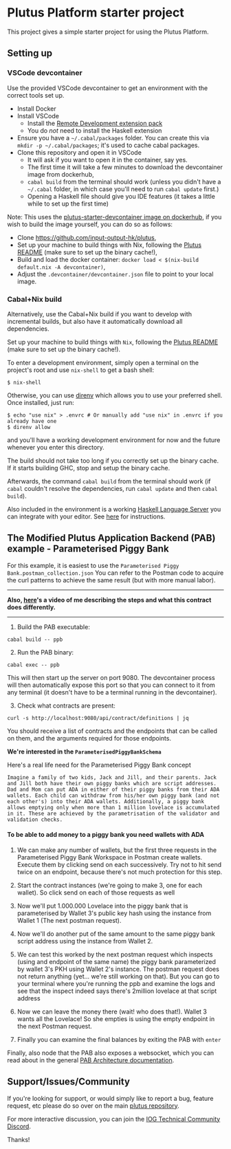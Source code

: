 # Plutus Platform starter project

This project gives a simple starter project for using the Plutus Platform.

## Setting up

### VSCode devcontainer

Use the provided VSCode devcontainer to get an environment with the correct tools set up.

- Install Docker
- Install VSCode
  - Install the [Remote Development extension pack](https://marketplace.visualstudio.com/items?itemName=ms-vscode-remote.vscode-remote-extensionpack)
  - You do *not* need to install the Haskell extension
- Ensure you have a `~/.cabal/packages` folder. You can create this via `mkdir -p ~/.cabal/packages`; it's used to cache cabal packages.
- Clone this repository and open it in VSCode
  - It will ask if you want to open it in the container, say yes.
  - The first time it will take a few minutes to download the devcontainer image from dockerhub,
  - `cabal build` from the terminal should work (unless you didn't have a `~/.cabal` folder, in which case you'll need to run `cabal update` first.)
  - Opening a Haskell file should give you IDE features (it takes a little while to set up the first time)

Note: This uses the [plutus-starter-devcontainer image on dockerhub](https://hub.docker.com/r/inputoutput/plutus-starter-devcontainer), if
you wish to build the image yourself, you can do so as follows:
  - Clone https://github.com/input-output-hk/plutus,
  - Set up your machine to build things with Nix, following the [Plutus README](https://github.com/input-output-hk/plutus/blob/master/README.adoc) (make sure to set up the binary cache!),
  - Build and load the docker container: `docker load < $(nix-build default.nix -A devcontainer)`,
  - Adjust the `.devcontainer/devcontainer.json` file to point to your local image.

### Cabal+Nix build

Alternatively, use the Cabal+Nix build if you want to develop with incremental builds, but also have it automatically download all dependencies.

Set up your machine to build things with `Nix`, following the [Plutus README](https://github.com/input-output-hk/plutus/blob/master/README.adoc) (make sure to set up the binary cache!).

To enter a development environment, simply open a terminal on the project's root and use `nix-shell` to get a bash shell:

```
$ nix-shell
```

Otherwise, you can use [direnv](https://github.com/direnv/direnv) which allows you to use your preferred shell. Once installed, just run:

```
$ echo "use nix" > .envrc # Or manually add "use nix" in .envrc if you already have one
$ direnv allow
```

and you'll have a working development environment for now and the future whenever you enter this directory.

The build should not take too long if you correctly set up the binary cache. If it starts building GHC, stop and setup the binary cache.

Afterwards, the command `cabal build` from the terminal should work (if `cabal` couldn't resolve the dependencies, run `cabal update` and then `cabal build`).

Also included in the environment is a working [Haskell Language Server](https://github.com/haskell/haskell-language-server) you can integrate with your editor.
See [here](https://github.com/haskell/haskell-language-server#configuring-your-editor) for instructions.

## The Modified Plutus Application Backend (PAB) example - Parameterised Piggy Bank

For this example, it is easiest to use the `Parameterised Piggy Bank.postman_collection.json`
You can refer to the Postman code to acquire the curl patterns to achieve the same result (but with more manual labor).

---
**Also, [here](https://youtu.be/deUxZvxzNPA)'s a video of me describing the steps and what this contract does differently.**

---


1. Build the PAB executable:

```
cabal build -- ppb
```

2. Run the PAB binary:

```
cabal exec -- ppb
````

This will then start up the server on port 9080. The devcontainer process will then automatically expose this port so that you can connect to it from any terminal (it doesn't have to be a terminal running in the devcontainer).


3. Check what contracts are present:

```
curl -s http://localhost:9080/api/contract/definitions | jq
```

You should receive a list of contracts and the endpoints that can be called on them, and the arguments required for those endpoints.

**We're interested in the `ParameterisedPiggyBankSchema`**

Here's a real life need for the Parameterised Piggy Bank concept
```
Imagine a family of two kids, Jack and Jill, and their parents. Jack and Jill both have their own piggy banks which are script addresses. Dad and Mom can put ADA in either of their piggy banks from their ADA wallets. Each child can withdraw from his/her own piggy bank (and not each other's) into their ADA wallets. Additionally, a piggy bank allows emptying only when more than 1 million lovelace is accumulated in it. These are achieved by the parametrisation of the validator and validation checks.
```

#### To be able to add money to a piggy bank you need wallets with ADA

1. We can make any number of wallets, but the first three requests in the Parameterised Piggy Bank Workspace in Postman create wallets. Execute them by clicking send on each successively. Try not to hit send twice on an endpoint, because there's not much protection for this step.

2. Start the contract instances (we're going to make 3, one for each wallet). So click send on each of those requests as well

3. Now we'll put 1.000.000 Lovelace into the piggy bank that is parameterised by Wallet 3's public key hash using the instance from Wallet 1 (The next postman request).

4. Now we'll do another put of the same amount to the same piggy bank script address using the instance from Wallet 2.

5. We can test this worked by the next postman request which inspects (using and endpoint of the same name) the piggy bank parameterized by wallet 3's PKH using Wallet 2's instance. The postman request does not return anything (yet... we're still working on that). But you can go to your terminal where you're running the ppb and examine the logs and see that the inspect indeed says there's 2million lovelace at that script address

6. Now we can leave the money there (wait! who does that!). Wallet 3 wants all the Lovelace! So she empties is using the empty endpoint in the next Postman request.

7. Finally you can examine the final balances by exiting the PAB with `enter`


Finally, also node that the PAB also exposes a websocket, which you can read about in
the general [PAB Architecture documentation](https://github.com/input-output-hk/plutus/blob/master/plutus-pab/ARCHITECTURE.adoc).


## Support/Issues/Community

If you're looking for support, or would simply like to report a bug, feature
request, etc please do so over on the main [plutus
repository](https://github.com/input-output-hk/plutus).

For more interactive discussion, you can join the [IOG Technical Community
Discord](https://discord.gg/sSF5gmDBYg).

Thanks!
